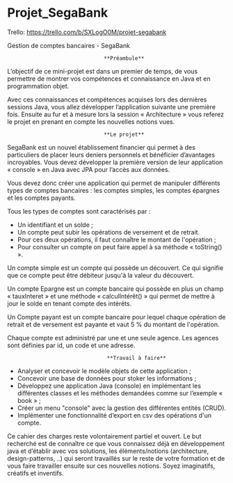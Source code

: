 # Projet_SegaBank
Trello: https://trello.com/b/SXLogO0M/projet-segabank

Gestion de comptes bancaires - SegaBank


                                   **Préambule**
								   
L’objectif de ce mini-projet est dans un premier de temps, de vous permettre de montrer vos
compétences et connaissance en Java et en programmation objet.

Avec ces connaissances et compétences acquises lors des dernières sessions Java, vous allez
développer l’application suivante une première fois. Ensuite au fur et à mesure lors la session
« Architecture » vous referez le projet en prenant en compte les nouvelles notions vues.


                                   **Le projet**
								   
SegaBank est un nouvel établissement financier qui permet à des particuliers de placer leurs deniers
personnels et bénéficier d’avantages incroyables. Vous devez développer la première version de leur
application « console » en Java avec JPA pour l’accès aux données.

Vous devez donc créer une application qui permet de manipuler différents types de comptes
bancaires : les comptes simples, les comptes épargnes et les comptes payants.

Tous les types de comptes sont caractérisés par :
- Un identifiant et un solde ;
- Un compte peut subir les opérations de versement et de retrait.
- Pour ces deux opérations, il faut connaître le montant de l'opération ;
- Pour consulter un compte on peut faire appel à sa méthode « toString() ».

Un compte simple est un compte qui possède un découvert. Ce qui signifie que ce compte peut être
débiteur jusqu'à la valeur du découvert.

Un compte Epargne est un compte bancaire qui possède en plus un champ « tauxInteret » et une
méthode « calculIntérêt() » qui permet de mettre à jour le solde en tenant compte des intérêts.

Un Compte payant est un compte bancaire pour lequel chaque opération de retrait et de versement
est payante et vaut 5 % du montant de l'opération.

Chaque compte est administré par une et une seule agence. Les agences sont définies par id, un code
et une adresse.


                                    **Travail à faire**
								   
- Analyser et concevoir le modèle objets de cette application ;
- Concevoir une base de données pour stoker les informations ;
- Développez une application Java (console) en implémentant les différentes classes et les
méthodes demandées comme sur l’exemple « book » ;
- Créer un menu "console" avec la gestion des différentes entités (CRUD).
- Implémenter une fonctionnalité d’export en csv des opérations d'un compte.

Ce cahier des charges reste volontairement partiel et ouvert. Le but recherché est de connaître ce
que vous connaissez déjà en développement java et d’établir avec vos solutions, les
éléments/notions (architecture, design-patterns, ..) qui seront travaillés sur le reste de votre
formation et de vous faire travailler ensuite sur ces nouvelles notions. Soyez imaginatifs, créatifs et
inventifs.

